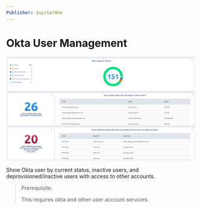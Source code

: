 ```yaml
---
Publisher: JupiterOne
---
```


# Okta User Management

![sample-screenshot](board.png)

Show Okta user by current status, inactive users, and deprovisioned/inactive users with access to other accounts.

> Prerequisite: 
>
> This requires okta and other user account services.

